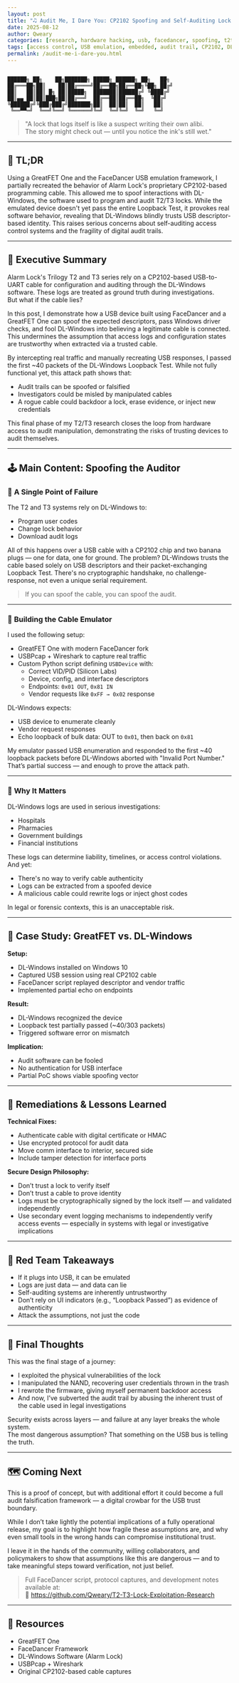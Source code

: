 ```yaml
---
layout: post
title: "🎝️ Audit Me, I Dare You: CP2102 Spoofing and Self-Auditing Lock Failures 🎝️"
date: 2025-08-12
author: Qweary
categories: [research, hardware hacking, usb, facedancer, spoofing, t2t3, backburner]
tags: [access control, USB emulation, embedded, audit trail, CP2102, DL-Windows, reverse engineering, GreatFET, digital forensics, spoofing]
permalink: /audit-me-i-dare-you.html
---
```


<pre><code>
██████╗ ██╗    ██╗███████╗ █████╗ ██████╗ ██╗   ██╗
██╔═══██╗██║    ██║██╔════╝██╔══██╗██╔══██╗╚██╗ ██╔╝
██║   ██║██║ █╗ ██║█████╗  ███████║██████╔╝ ╚████╔╝ 
██║▄▄ ██║██║███╗██║██╔══╝  ██╔══██║██╔══██╗  ╚██╔╝  
╚██████╔╝╚███╔███╔╝███████╗██║  ██║██║  ██║   ██║   
 ╚══▀▀═╝  ╚══╝╚══╝ ╚══════╝╚═╝  ╚═╝╚═╝  ╚═╝   ╚═╝   
</code></pre>

> "A lock that logs itself is like a suspect writing their own alibi.  
> The story might check out — until you notice the ink's still wet."

---


## 📌 **TL;DR**  
Using a GreatFET One and the FaceDancer USB emulation framework, I partially recreated the behavior of Alarm Lock's proprietary CP2102-based programming cable. This allowed me to spoof interactions with DL-Windows, the software used to program and audit T2/T3 locks. While the emulated device doesn't yet pass the entire Loopback Test, it provokes real software behavior, revealing that DL-Windows blindly trusts USB descriptor-based identity. This raises serious concerns about self-auditing access control systems and the fragility of digital audit trails.

---

## 📖 **Executive Summary**  
Alarm Lock's Trilogy T2 and T3 series rely on a CP2102-based USB-to-UART cable for configuration and auditing through the DL-Windows software. These logs are treated as ground truth during investigations.  
But what if the cable lies?

In this post, I demonstrate how a USB device built using FaceDancer and a GreatFET One can spoof the expected descriptors, pass Windows driver checks, and fool DL-Windows into believing a legitimate cable is connected. This undermines the assumption that access logs and configuration states are trustworthy when extracted via a trusted cable.

By intercepting real traffic and manually recreating USB responses, I passed the first ~40 packets of the DL-Windows Loopback Test. While not fully functional yet, this attack path shows that:

- Audit trails can be spoofed or falsified  
- Investigators could be misled by manipulated cables  
- A rogue cable could backdoor a lock, erase evidence, or inject new credentials  

This final phase of my T2/T3 research closes the loop from hardware access to audit manipulation, demonstrating the risks of trusting devices to audit themselves.

---

## 🕹️ **Main Content: Spoofing the Auditor**

### 🚫 **A Single Point of Failure**  
The T2 and T3 systems rely on DL-Windows to:

- Program user codes  
- Change lock behavior  
- Download audit logs  

All of this happens over a USB cable with a CP2102 chip and two banana plugs — one for data, one for ground. The problem? DL-Windows trusts the cable based solely on USB descriptors and their packet-exchanging Loopback Test. There's no cryptographic handshake, no challenge-response, not even a unique serial requirement.

> If you can spoof the cable, you can spoof the audit.

---

### 🔧 **Building the Cable Emulator**  
I used the following setup:

- GreatFET One with modern FaceDancer fork  
- USBPcap + Wireshark to capture real traffic  
- Custom Python script defining `USBDevice` with:
  - Correct VID/PID (Silicon Labs)  
  - Device, config, and interface descriptors  
  - Endpoints: `0x01 OUT`, `0x81 IN`  
  - Vendor requests like `0xFF → 0x02` response  

DL-Windows expects:

- USB device to enumerate cleanly  
- Vendor request responses  
- Echo loopback of bulk data: OUT to `0x01`, then back on `0x81`  

My emulator passed USB enumeration and responded to the first ~40 loopback packets before DL-Windows aborted with "Invalid Port Number." That’s partial success — and enough to prove the attack path.

---

### 🚀 **Why It Matters**  
DL-Windows logs are used in serious investigations:

- Hospitals  
- Pharmacies  
- Government buildings  
- Financial institutions  

These logs can determine liability, timelines, or access control violations. And yet:

- There's no way to verify cable authenticity  
- Logs can be extracted from a spoofed device  
- A malicious cable could rewrite logs or inject ghost codes  

In legal or forensic contexts, this is an unacceptable risk.

---

## 🧰 **Case Study: GreatFET vs. DL-Windows**

**Setup:**

- DL-Windows installed on Windows 10  
- Captured USB session using real CP2102 cable  
- FaceDancer script replayed descriptor and vendor traffic  
- Implemented partial echo on endpoints  

**Result:**

- DL-Windows recognized the device  
- Loopback test partially passed (~40/303 packets)  
- Triggered software error on mismatch  

**Implication:**

- Audit software can be fooled  
- No authentication for USB interface  
- Partial PoC shows viable spoofing vector  

---

## 🤖 **Remediations & Lessons Learned**

**Technical Fixes:**

- Authenticate cable with digital certificate or HMAC  
- Use encrypted protocol for audit data  
- Move comm interface to interior, secured side  
- Include tamper detection for interface ports  

**Secure Design Philosophy:**

- Don’t trust a lock to verify itself  
- Don’t trust a cable to prove identity  
- Logs must be cryptographically signed by the lock itself — and validated independently 
- Use secondary event logging mechanisms to independently verify access events — especially in systems with legal or investigative implications 

---

## 🥷 **Red Team Takeaways**

- If it plugs into USB, it can be emulated  
- Logs are just data — and data can lie  
- Self-auditing systems are inherently untrustworthy  
- Don’t rely on UI indicators (e.g., “Loopback Passed”) as evidence of authenticity  
- Attack the assumptions, not just the code  

---

## 🎒 **Final Thoughts**  
This was the final stage of a journey:

- I exploited the physical vulnerabilities of the lock  
- I manipulated the NAND, recovering user credentials thrown in the trash  
- I rewrote the firmware, giving myself permanent backdoor access  
- And now, I’ve subverted the audit trail by abusing the inherent trust of the cable used in legal investigations  

Security exists across layers — and failure at any layer breaks the whole system.  
The most dangerous assumption? That something on the USB bus is telling the truth.

---

## 🗺 **Coming Next**  
This is a proof of concept, but with additional effort it could become a full audit falsification framework — a digital crowbar for the USB trust boundary.

While I don’t take lightly the potential implications of a fully operational release, my goal is to highlight how fragile these assumptions are, and why even small tools in the wrong hands can compromise institutional trust.

I leave it in the hands of the community, willing collaborators, and policymakers to show that assumptions like this are dangerous — and to take meaningful steps toward verification, not just belief.

> Full FaceDancer script, protocol captures, and development notes available at:  
> 🔗 https://github.com/Qweary/T2-T3-Lock-Exploitation-Research

---

## 🔗 **Resources**

- GreatFET One  
- FaceDancer Framework  
- DL-Windows Software (Alarm Lock)  
- USBPcap + Wireshark  
- Original CP2102-based cable captures  


